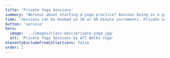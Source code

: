 ```yaml
---
title: 'Private Yoga Sessions'
summary: 'Nervous about starting a yoga practice? Anxious being in a group class? During this private session we will work on your yoga practice where YOU are at. We will use this time to practice poses and integrate variations as well as props. Sessions are in a one-on-one setting without the anxiety of being in a group class.'
time: 'Sessions can be booked in 30 or 60 minute increments. Private sessions can be booked online or scheduled by contacting us directly.'
button: 'service'
hero:
  image: '../images/class-desc/private-yoga.jpg'
  alt: 'Private Yoga Sessions by All Walks Yoga'
eleventyExcludeFromCollections: false
order: 1
---
```


